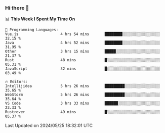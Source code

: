 ### Hi there 👋

<!--
**asdf12303116/asdf12303116** is a ✨ _special_ ✨ repository because its `README.md` (this file) appears on your GitHub profile.

Here are some ideas to get you started:

- 🔭 I’m currently working on ...
- 🌱 I’m currently learning ...
- 👯 I’m looking to collaborate on ...
- 🤔 I’m looking for help with ...
- 💬 Ask me about ...
- 📫 How to reach me: ...
- 😄 Pronouns: ...
- ⚡ Fun fact: ...
-->

<!--START_SECTION:waka-->
📊 **This Week I Spent My Time On** 

```text
💬 Programming Languages: 
Vue.js                   4 hrs 54 mins       ████████░░░░░░░░░░░░░░░░░   32.15 % 
Java                     4 hrs 52 mins       ████████░░░░░░░░░░░░░░░░░   31.95 % 
Other                    3 hrs 15 mins       █████░░░░░░░░░░░░░░░░░░░░   21.37 % 
Rust                     48 mins             █░░░░░░░░░░░░░░░░░░░░░░░░   05.31 % 
JavaScript               32 mins             █░░░░░░░░░░░░░░░░░░░░░░░░   03.49 % 

🔥 Editors: 
Intellijidea             5 hrs 26 mins       █████████░░░░░░░░░░░░░░░░   35.65 % 
WebStorm                 5 hrs 26 mins       █████████░░░░░░░░░░░░░░░░   35.64 % 
VS Code                  3 hrs 33 mins       ██████░░░░░░░░░░░░░░░░░░░   23.33 % 
Rustrover                49 mins             █░░░░░░░░░░░░░░░░░░░░░░░░   05.37 % 
```


 Last Updated on 2024/05/25 18:32:01 UTC
<!--END_SECTION:waka-->
